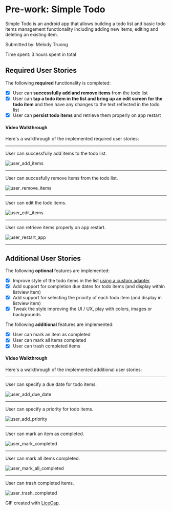 # Pre-work: Simple Todo

Simple Todo is an android app that allows building a todo list and basic todo items management functionality including adding new items, editing and deleting an existing item.

Submitted by: Melody Truong

Time spent: 3 hours spent in total

## Required User Stories

The following **required** functionality is completed:

* [x] User can **successfully add and remove items** from the todo list
* [x] User can **tap a todo item in the list and bring up an edit screen for the todo item** and then have any changes to the text reflected in the todo list
* [x] User can **persist todo items** and retrieve them properly on app restart

#### Video Walkthrough

Here's a walkthrough of the implemented required user stories:

- - -

User can successfully add items to the todo list.

![user_add_items](https://cloud.githubusercontent.com/assets/5839078/10120015/a336b810-645d-11e5-928f-903fa808d875.gif)

- - -

User can succesfully remove items from the todo list.

![user_remove_items](https://cloud.githubusercontent.com/assets/5839078/10120013/a3353918-645d-11e5-9ab7-50f3027f1828.gif)

- - -

User can edit the todo items.

![user_edit_items](https://cloud.githubusercontent.com/assets/5839078/10120012/a3329348-645d-11e5-9657-55c1ad38038e.gif)

- - -

User can retrieve items properly on app restart.

![user_restart_app](https://cloud.githubusercontent.com/assets/5839078/10120042/92b2a462-645e-11e5-8026-06aade80ffaf.gif)

- - -

## Additional User Stories

The following **optional** features are implemented:

* [x] Improve style of the todo items in the list [using a custom adapter](http://guides.codepath.com/android/Using-an-ArrayAdapter-with-ListView)
* [x] Add support for completion due dates for todo items (and display within listview item)
* [x] Add support for selecting the priority of each todo item (and display in listview item)
* [x] Tweak the style improving the UI / UX, play with colors, images or backgrounds

The following **additional** features are implemented:

* [x] User can mark an item as completed
* [x] User can mark all items completed
* [x] User can trash completed items

#### Video Walkthrough

Here's a walkthrough of the implemented additional user stories:

- - -

User can specify a due date for todo items.

![user_add_due_date](https://cloud.githubusercontent.com/assets/5839078/10242102/31bef6d0-68a3-11e5-8b9e-3b3612e51a6d.gif)

- - -

User can specify a priority for todo items.

![user_add_priority](https://cloud.githubusercontent.com/assets/5839078/10242177/de218884-68a3-11e5-9023-46e3d7ef3398.gif)

- - -

User can mark an item as completed.

![user_mark_completed](https://cloud.githubusercontent.com/assets/5839078/10242257/696551f0-68a4-11e5-850c-0df9e3035b3a.gif)


- - -

User can mark all items completed.

![user_mark_all_completed](https://cloud.githubusercontent.com/assets/5839078/10242634/0e6432c8-68a7-11e5-8fa6-b156b37d8307.gif)

- - -

User can trash completed items.

![user_trash_completed](https://cloud.githubusercontent.com/assets/5839078/10242367/288570ec-68a5-11e5-9f58-1faa86d31a01.gif)


GIF created with [LiceCap](http://www.cockos.com/licecap/).
